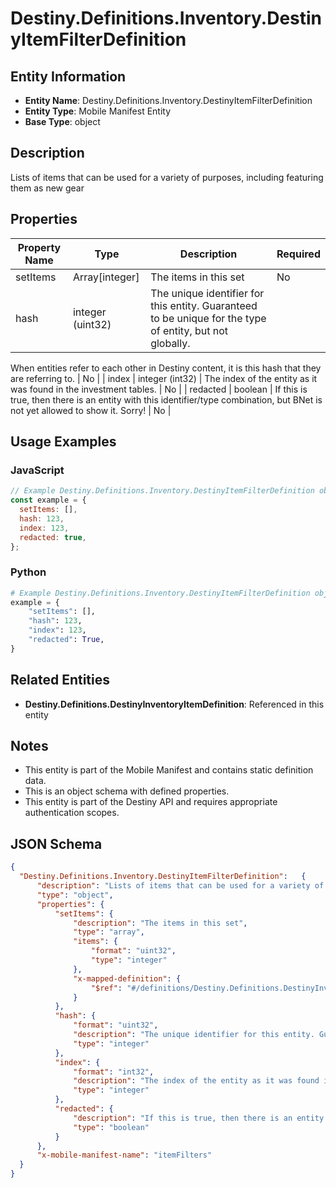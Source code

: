 # Destiny.Definitions.Inventory.DestinyItemFilterDefinition

## Entity Information
- **Entity Name**: Destiny.Definitions.Inventory.DestinyItemFilterDefinition
- **Entity Type**: Mobile Manifest Entity
- **Base Type**: object

## Description
Lists of items that can be used for a variety of purposes, including featuring them as new gear

## Properties

| Property Name | Type | Description | Required |
|---------------|------|-------------|----------|
| setItems | Array[integer] | The items in this set | No |
| hash | integer (uint32) | The unique identifier for this entity. Guaranteed to be unique for the type of entity, but not globally.
When entities refer to each other in Destiny content, it is this hash that they are referring to. | No |
| index | integer (int32) | The index of the entity as it was found in the investment tables. | No |
| redacted | boolean | If this is true, then there is an entity with this identifier/type combination, but BNet is not yet allowed to show it. Sorry! | No |

## Usage Examples

### JavaScript
```javascript
// Example Destiny.Definitions.Inventory.DestinyItemFilterDefinition object
const example = {
  setItems: [],
  hash: 123,
  index: 123,
  redacted: true,
};
```

### Python
```python
# Example Destiny.Definitions.Inventory.DestinyItemFilterDefinition object
example = {
    "setItems": [],
    "hash": 123,
    "index": 123,
    "redacted": True,
}
```

## Related Entities
- **Destiny.Definitions.DestinyInventoryItemDefinition**: Referenced in this entity

## Notes
- This entity is part of the Mobile Manifest and contains static definition data.
- This is an object schema with defined properties.
- This entity is part of the Destiny API and requires appropriate authentication scopes.

## JSON Schema
```json
{
  "Destiny.Definitions.Inventory.DestinyItemFilterDefinition":   {
      "description": "Lists of items that can be used for a variety of purposes, including featuring them as new gear",
      "type": "object",
      "properties": {
          "setItems": {
              "description": "The items in this set",
              "type": "array",
              "items": {
                  "format": "uint32",
                  "type": "integer"
              },
              "x-mapped-definition": {
                  "$ref": "#/definitions/Destiny.Definitions.DestinyInventoryItemDefinition"
              }
          },
          "hash": {
              "format": "uint32",
              "description": "The unique identifier for this entity. Guaranteed to be unique for the type of entity, but not globally.\r\nWhen entities refer to each other in Destiny content, it is this hash that they are referring to.",
              "type": "integer"
          },
          "index": {
              "format": "int32",
              "description": "The index of the entity as it was found in the investment tables.",
              "type": "integer"
          },
          "redacted": {
              "description": "If this is true, then there is an entity with this identifier/type combination, but BNet is not yet allowed to show it. Sorry!",
              "type": "boolean"
          }
      },
      "x-mobile-manifest-name": "itemFilters"
  }
}
```
